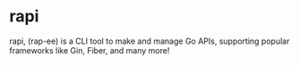 # rapi
rapi, (rap-ee) is a CLI tool to make and manage Go APIs, supporting popular frameworks like Gin, Fiber, and many more!
